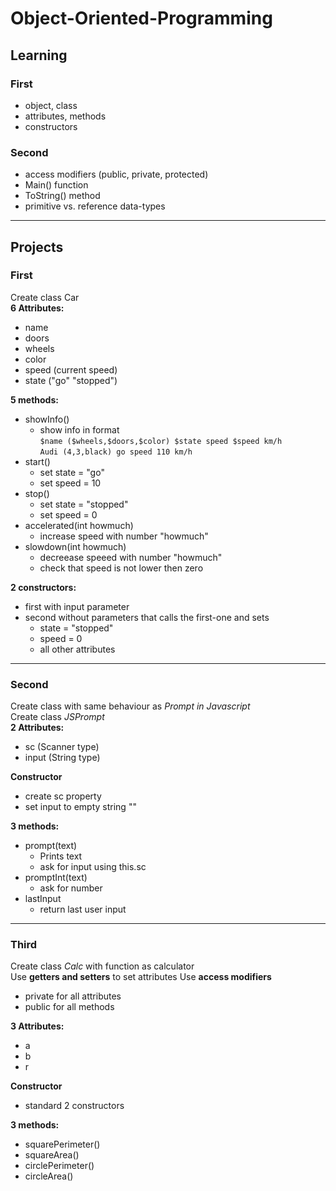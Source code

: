 # Object-Oriented-Programming

## Learning

### First
* object, class
* attributes, methods
* constructors

### Second
* access modifiers (public, private, protected)
* Main() function
* ToString() method
* primitive vs. reference data-types
___
## Projects

### First
Create class Car\
**6 Attributes:**
* name
* doors
* wheels
* color
* speed (current speed)
* state ("go" "stopped")

**5 methods:**
* showInfo()
    * show info in format\
     `$name ($wheels,$doors,$color) $state speed $speed km/h`\
     `Audi (4,3,black) go speed 110 km/h`
* start()
    * set state = "go"
    * set speed = 10
* stop()
    * set state = "stopped"
    * set speed = 0
* accelerated(int howmuch)
    * increase speed with number "howmuch"
* slowdown(int howmuch)
    * decreease speeed with number "howmuch"
    * check that speed is not lower then zero

**2 constructors:**
* first with input parameter
* second without parameters that calls the first-one and sets
    * state = "stopped"
    * speed = 0
    * all other attributes
 ___
 ### Second
 Create class with same behaviour as _Prompt in Javascript_\
 Create class _JSPrompt_\
 **2 Attributes:**
 * sc (Scanner type)
 * input (String type)
 
 **Constructor**
 * create sc property
 * set input to empty string ""
 
 **3 methods:**
 * prompt(text)
    * Prints text
    * ask for input using this.sc
 * promptInt(text)
    * ask for number
 * lastInput
    * return last user input
 
 ___
 ### Third
 Create class _Calc_ with function as calculator\
 Use **getters and setters** to set attributes
 Use **access modifiers**
 * private for all attributes
 * public for all methods
 
 **3 Attributes:**
 * a
 * b
 * r
 
 **Constructor**
 * standard 2 constructors
 
 **3 methods:**
 * squarePerimeter()
 * squareArea()
 * circlePerimeter()
 * circleArea()
 
